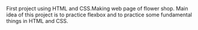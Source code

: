 First project using HTML and CSS.Making web page of flower shop.
Main idea of this project is to practice flexbox and to practice some fundamental things in HTML and CSS.
